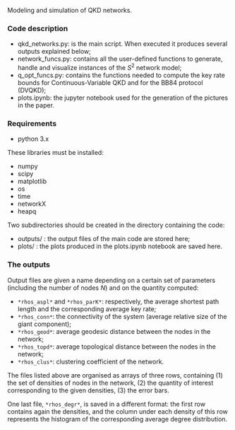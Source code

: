 Modeling and simulation of QKD networks.

### Code description
- qkd_networks.py: is the main script. When executed it produces several outputs explained below;
- network_funcs.py: contains all the user-defined functions to generate, handle and visualize instances of the ${S}^2$ network model;
- q_opt_funcs.py: contains the functions needed to compute the key rate bounds for Continuous-Variable QKD and for the BB84 protocol (DVQKD);
- plots.ipynb: the jupyter notebook used for the generation of the pictures in the paper.

### Requirements
- python 3.x

These libraries must be installed:
- numpy
- scipy
- matplotlib
- os
- time
- networkX
- heapq

Two subdirectories should be created in the directory containing the code:
- outputs/ : the output files of the main code are stored here;
- plots/ : the plots produced in the plots.ipynb notebook are saved here.

### The outputs
Output files are given a name depending on a certain set of parameters (including the number of nodes $N$) and on the quantity computed:

- `*rhos_aspl*` and `*rhos_parK*`: respectively, the average shortest path length and the corresponding average key rate;
- `*rhos_conn*`: the connectivity of the system (average relative size of the giant component);
- `*rhos_geod*`: average geodesic distance between the nodes in the network;
- `*rhos_topd*`: average topological distance between the nodes in the network;
- `*rhos_clus*`: clustering coefficient of the network.

The files listed above are organised as arrays of three rows, containing (1) the set of densities of nodes in the network, (2) the quantity of interest corresponding to the given densities, (3) the error bars.

One last file, `*rhos_degr*`, is saved in a different format: the first row contains again the densities, and the column under each density of this row represents the histogram of the corresponding average degree distribution.
